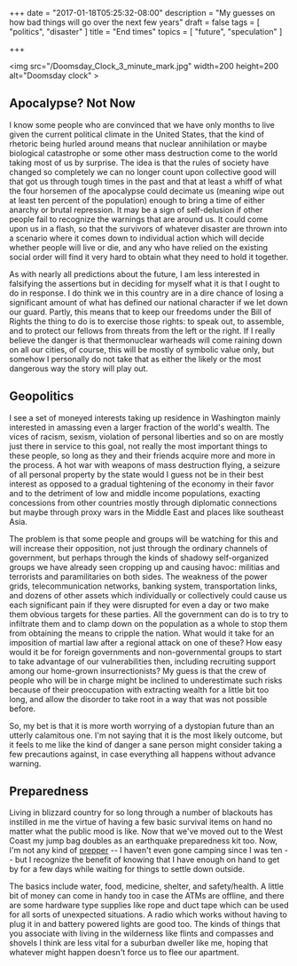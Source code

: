 +++
date = "2017-01-18T05:25:32-08:00"
description = "My guesses on how bad things will go over the next few years"
draft = false
tags = [
  "politics",
  "disaster"
]
title = "End times"
topics = [
  "future",
  "speculation"
]

+++

<img src="/Doomsday_Clock_3_minute_mark.jpg" width=200 height=200 alt="Doomsday clock" \>

## Apocalypse? Not Now

I know some people who are convinced that we have only months to live given the
current political climate in the United States, that the kind of rhetoric being
hurled around means that nuclear annihilation or maybe biological catastrophe
or some other mass destruction come to the world taking most of us by surprise.
The idea is that the rules of society have changed so completely we can no
longer count upon collective good will that got us through tough times in the
past and that at least a whiff of what the four horsemen of the apocalypse
could decimate us (meaning wipe out at least ten percent of the population)
enough to bring a time of either anarchy or brutal repression. It may be a sign
of self-delusion if other people fail to recognize the warnings that are around
us. It could come upon us in a flash, so that the survivors of whatever
disaster are thrown into a scenario where it comes down to individual action
which will decide whether people will live or die, and any who have relied on
the existing social order will find it very hard to obtain what they need to
hold it together.

As with nearly all predictions about the future, I am less interested in
falsifying the assertions but in deciding for myself what it is that I ought to
do in response. I do think we in this country are in a dire chance of losing
a significant amount of what has defined our national character if we let down
our guard. Partly, this means that to keep our freedoms under the Bill of Rights
the thing to do is to exercise those rights: to speak out, to assemble, and to
protect our fellows from threats from the left or the right. If I really believe
the danger is that thermonuclear warheads will come raining down on all our
cities, of course, this will be mostly of symbolic value only, but somehow I
personally do not take that as either the likely or the most dangerous way the
story will play out.

## Geopolitics

I see a set of moneyed interests taking up residence in Washington mainly
interested in amassing even a larger fraction of the world's wealth. The vices
of racism, sexism, violation of personal liberties and so on are mostly just
there in service to this goal, not really the most important things to these
people, so long as they and their friends acquire more and more in the process.
A hot war with weapons of mass destruction flying, a seizure of all personal
property by the state would I guess not be in their best interest as opposed to
a gradual tightening of the economy in their favor and to the detriment of low
and middle income populations, exacting concessions from other countries mostly
through diplomatic connections but maybe through proxy wars in the Middle East
and places like southeast Asia.

The problem is that some people and groups will
be watching for this and will increase their opposition, not just through the
ordinary channels of government, but perhaps through the kinds of shadowy
self-organized groups we have already seen cropping up and causing havoc:
militias and terrorists and paramilitaries on both sides. The weakness of the
power grids, telecommunication networks, banking system, transportation links,
and dozens of other assets which individually or collectively could cause us
each significant pain if they were disrupted for even a day or two make them
obvious targets for these parties. All the government can do is to try to
infiltrate them and to clamp down on the population as a whole to stop them
from obtaining the means to cripple the nation. What would it take for an
imposition of martial law after a regional attack on one of these? How easy
would it be for foreign governments and non-governmental groups to start to
take advantage of our vulnerabilities then, including recruiting support among
our home-grown insurrectionists? My guess is that the crew of people who will
be in charge might be inclined to underestimate such risks because of their
preoccupation with extracting wealth for a little bit too long, and allow the
disorder to take root in a way that was not possible before.

So, my bet is that it is more worth worrying of a dystopian future than an
utterly calamitous one. I'm not saying that it is the most likely outcome, but it feels
to me like the kind of danger a sane person might consider taking a few
precautions against, in case everything all happens without advance warning.

## Preparedness

Living in blizzard country for so long through a number of blackouts has
instilled in me the virtue of having a few basic survival items on hand no
matter what the public mood is like. Now that we've moved out to the West Coast
my jump bag doubles as an earthquake preparedness kit too. Now, I'm not any kind
of
[prepper](http://www.prepperwebsite.com/) -- I haven't even gone camping since
I was ten -- but I recognize the benefit of knowing that I have enough on hand
to get by for a few days while waiting for things to settle down outside.

The basics include water, food, medicine, shelter, and safety/health. A little
bit of money can come in handy too in case the ATMs are offline, and there are
some hardware type supplies like rope and duct tape which can be used for all
sorts of unexpected situations. A radio which works without having to plug it in
and battery powered lights are good too. The kinds of things that you associate
with living in the wilderness like flints and compasses and shovels I think are
less vital for a suburban dweller like me, hoping that whatever might happen
doesn't force us to flee our apartment.

